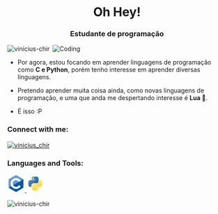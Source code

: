 <h1 align="center">Oh Hey!</h1>
<h3 align="center">Estudante de programação</h3>
<img align="right" alt="Coding" width="400" src="https://cdn.discordapp.com/attachments/1065408443965517836/1229250626601357352/Screenshot_20230113-194403_Samsung_Internet.jpg?ex=66553b5b&is=6653e9db&hm=63d4eb6ab9420dfbf24efdaff8b2f66ac322de26bfa4622c3aa9881a9e1fd3e9&">
<p align="left"> <img src="https://komarev.com/ghpvc/?username=vinicius-chir&label=Profile%20views&color=0e75b6&style=flat" alt="vinicius-chir" /> </p>

- Por agora, estou focando em aprender linguagens de programação como **C e Python**, porém tenho interesse em aprender diversas linguagens.

- Pretendo aprender muita coisa ainda, como novas linguagens de programação, e uma que anda me despertando interesse é **Lua 🌙**.

- É isso :P

<h3 align="left">Connect with me:</h3>
<p align="left">
<a href="https://instagram.com/vinicius_chir" target="blank"><img align="center" src="https://raw.githubusercontent.com/rahuldkjain/github-profile-readme-generator/master/src/images/icons/Social/instagram.svg" alt="vinicius_chir" height="30" width="40" /></a>
</p>

<h3 align="left">Languages and Tools:</h3>
<p align="left"> <a href="https://www.cprogramming.com/" target="_blank" rel="noreferrer"> <img src="https://raw.githubusercontent.com/devicons/devicon/master/icons/c/c-original.svg" alt="c" width="40" height="40"/> </a> <a href="https://www.python.org" target="_blank" rel="noreferrer"> <img src="https://raw.githubusercontent.com/devicons/devicon/master/icons/python/python-original.svg" alt="python" width="40" height="40"/> </a> </p>

<p><img align="center" src="https://github-readme-stats.vercel.app/api/top-langs?username=vinicius-chir&show_icons=true&locale=en&layout=compact" alt="vinicius-chir" /></p>
